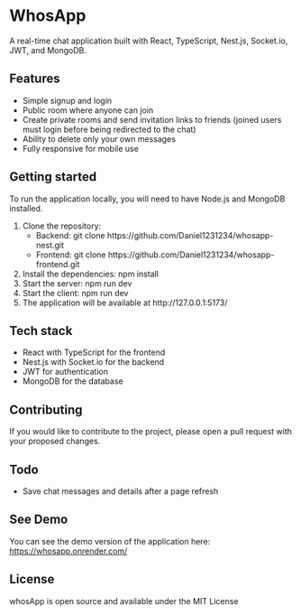 <h1>WhosApp</h1>
<p>A real-time chat application built with React, TypeScript, Nest.js, Socket.io, JWT, and MongoDB.</p>
<h2>Features</h2>
<ul>
  <li>Simple signup and login</li>
  <li>Public room where anyone can join</li>
  <li>Create private rooms and send invitation links to friends (joined users must login before being redirected to the chat)</li>
  <li>Ability to delete only your own messages</li>
  <li>Fully responsive for mobile use</li>
</ul>
<h2>Getting started</h2>
<p>To run the application locally, you will need to have Node.js and MongoDB installed.</p>
<ol>
  <li>Clone the repository:
    <ul>
      <li>Backend: git clone https://github.com/Daniel1231234/whosapp-nest.git</li>
      <li>Frontend: git clone https://github.com/Daniel1231234/whosapp-frontend.git</li>
    </ul>
  </li>
  <li>Install the dependencies: npm install</li>
  <li>Start the server: npm run dev</li>
  <li>Start the client: npm run dev</li>
  <li>The application will be available at http://127.0.0.1:5173/</li>
</ol>
<h2>Tech stack</h2>
<ul>
  <li>React with TypeScript for the frontend</li>
  <li>Nest.js with Socket.io for the backend</li>
  <li>JWT for authentication</li>
  <li>MongoDB for the database</li>
</ul>
<h2>Contributing</h2>
<p>If you would like to contribute to the project, please open a pull request with your proposed changes.</p>
<h2>Todo</h2>
<ul>
  <li>Save chat messages and details after a page refresh</li>
</ul>
<h2>See Demo</h2>
<p>You can see the demo version of the application here: <a href="https://whosapp.onrender.com/">https://whosapp.onrender.com/</a></p>
<h2>License</h2>
<p>whosApp is open source and available under the MIT License</p>
